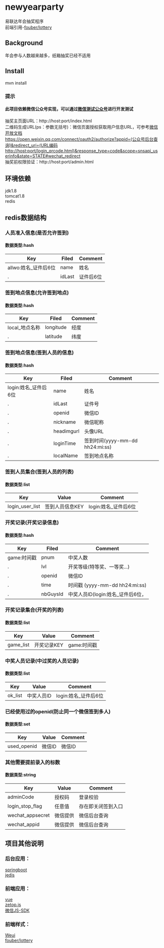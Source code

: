 # newyearparty
易联达年会抽奖程序</br>
前端引用-[fouber/lottery](https://github.com/fouber/lottery)
## Background
年会参与人数越来越多，纸箱抽奖已经不适用
## Install
mvn install<br>
### 提示

#### 此项目依赖微信公众号实现，可以通过[微信测试公众号](https://mp.weixin.qq.com/debug/cgi-bin/sandbox?t=sandbox/login)进行开发测试<br>
抽奖主页面URL：http://host:port/index.html<br>
二维码生成URL(ps：参数无括号)：微信页面授权获取用户信息URL，可参考[微信开放文档](https://developers.weixin.qq.com/doc/offiaccount/OA_Web_Apps/Wechat_webpage_authorization.html)<br>
https://open.weixin.qq.com/connect/oauth2/authorize?appid=(公众号后台查询)&redirect_uri=(URL编码http://host:port/login_qrcode.html)&response_type=code&scope=snsapi_userinfo&state=STATE#wechat_redirect <br>
抽奖前权限验证：http://host:port/admin.html<br>

## 环境依赖
jdk1.8<br>
tomcat1.8<br>
redis
## redis数据结构
### 人员准入信息(是否允许签到)
#### 数据类型:hash

Key  | Filed  | Comment
---- | ----- | ------ 
allwo:姓名_证件后6位  | name | 姓名
.  | idLast | 证件后6位 

### 签到地点信息(允许签到地点)
#### 数据类型:hash

Key  | Filed  | Comment
---- | ----- | ------ 
local_地点名称  | longitude | 经度
.  | latitude | 纬度 

### 签到地点信息(签到人员的信息)
#### 数据类型:hash

Key  | Filed  | Comment
---- | ----- | ------ 
login:姓名_证件后6位  | name | 姓名
.  | idLast | 证件号 
.  | openid | 微信ID
.  | nickname | 微信昵称 
.  | headimgurl | 头像URL 
.  | loginTime | 签到时间(yyyy-mm-dd hh24:mi:ss) 
.  | localName | 签到地点名称 

### 签到人员集合(签到人员的列表)
#### 数据类型:list

Key  | Value  | Comment
---- | ----- | ------ 
login_user_list  | 签到人员信息KEY | login:姓名_证件后6位

### 开奖记录(开奖记录信息)
#### 数据类型:hash

Key  | Filed  | Comment
---- | ----- | ------ 
game:时间戳  | pnum | 中奖人数
.  | lvl | 开奖等级(特等奖、一等奖...) 
.  | openid | 微信ID
.  | time | 时间戳 (yyyy-mm-dd hh24:mi:ss)
.  | nbGuysId | 中奖人员ID(login:姓名_证件后6位，|#|分割) 


### 开奖记录集合(开奖的列表)
#### 数据类型:list

Key  | Value  | Comment
---- | ----- | ------ 
game_list  | 开奖记录KEY | game:时间戳 

### 中奖人员记录(中过奖的人员记录)
#### 数据类型:list

Key  | Value  | Comment
---- | ----- | ------ 
ok_list  | 中奖人员ID | login:姓名_证件后6位 

### 已经使用过的openid(防止同一个微信签到多人)
#### 数据类型:set

Key  | Value  | Comment
---- | ----- | ------ 
used_openid  | 微信ID | 微信ID 

### 其他需要提前录入的标数
#### 数据类型:string

Key  | Value  | Comment
---- | ----- | ------ 
adminCode  | 授权码 | 登录校验 
login_stop_flag  | 任意值 | 存在即关闭签到入口 
wechat_appsecret  | 微信提供 | 微信后台查询 
wechat_appid  | 微信提供 | 微信后台查询 

## 项目其他说明 
### 后台应用：
[springboot](https://spring.io/projects/spring-boot/)<br>
[jedis](https://github.com/xetorthio/jedis)<br>
### 前端应用：
[vue](https://cn.vuejs.org/)<br>
[zetop.js](http://www.zeptojs.cn/)<br>
[微信JS-SDK](https://developers.weixin.qq.com/doc/offiaccount/OA_Web_Apps/JS-SDK.html)<br>
### 前端样式：
[Weui](https://weui.io/)<br>
[fouber/lottery](https://github.com/fouber/lottery)
